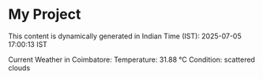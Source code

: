 # My Project

This content is dynamically generated in Indian Time (IST): 2025-07-05 17:00:13 IST


Current Weather in Coimbatore:
Temperature: 31.88 °C
Condition: scattered clouds
